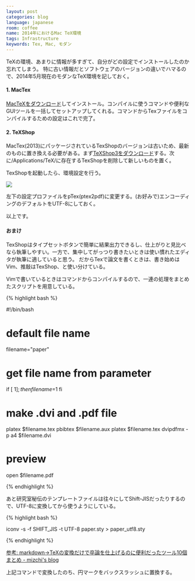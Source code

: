```yaml
---
layout: post
categories: blog
language: japanese
room: coffee
name: 2014年におけるMac TeX環境
tags: Infrastructure
keywords: Tex, Mac, モダン
---
```


TeXの環境、あまりに情報が多すぎて、自分がどの設定でインストールしたのか忘れてしまう。
特に古い情報だとソフトウェアのバージョンの違いでハマるので、2014年5月現在のモダンなTeX環境を記しておく。

#### 1. MacTex

[MacTeXをダウンロード](http://tug.org/mactex/)してインストール。コンパイルに使うコマンドや便利なGUIツールを一括してセットアップしてくれる。コマンドからTexファイルをコンパイルするための設定はこれで完了。

#### 2. TeXShop

MacTex(2013)にパッケージされているTexShopのバージョンは古いため、最新のものに置き換える必要がある。まず[TeXShop3をダウンロード](http://pages.uoregon.edu/koch/texshop/)する。次に/Applications/TeX/に存在するTexShopを削除して新しいものを置く。

TexShopを起動したら、環境設定を行う。

<img src="https://dl.dropboxusercontent.com/u/12208857/img/mac_tex.png" class="image-on-frame-medium">

左下の設定プロファイルをpTex(ptex2pdf)に変更する。(お好みで)エンコーディングのデフォルトをUTF-8にしておく。

以上です。

#### おまけ

TexShopはタイプセットボタンで簡単に結果出力できるし、仕上がりと見比べなら執筆しやすい。一方で、集中してがっつり書きたいときは使い慣れたエディタが執筆に適していると思う。
だからTexで論文を書くときは、書き始めはVim、推敲はTexShop、と使い分けている。

Vimで書いているときはコマンドからコンパイルするので、一連の処理をまとめたスクリプトを用意している。

{% highlight bash %}

#!/bin/bash

# default file name
filename="paper"

# get file name from parameter
if [ $1 ]; then
    filename=$1
fi

# make .dvi and .pdf file
platex $filename.tex
pbibtex $filename.aux
platex $filename.tex
dvipdfmx -p a4 $filename.dvi

# preview
open $filename.pdf

{% endhighlight %}

あと研究室秘伝のテンプレートファイルは往々にしてShift-JISだったりするので、UTF-8に変換してから使うようにしている。

{% highlight bash %}

iconv -s -f SHIFT_JIS -t UTF-8 paper.sty > paper_utf8.sty

{% endhighlight %}

[参考: markdown->TeXの変換だけで卒論を仕上げるのに便利だったツール10個まとめ - mizchi's blog](http://mizchi.hatenablog.com/entry/2014/01/20/090957)

上記コマンドで変換したのち、円マークをバックスラッシュに置換する。

